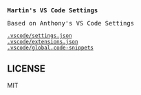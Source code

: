 <samp><b>Martin's VS Code Settings</b></samp>

<samp>Based on Anthony's VS Code Settings</samp>

[`.vscode/settings.json`](./.vscode/settings.json)<br>
[`.vscode/extensions.json`](./.vscode/extensions.json)<br>
[`.vscode/global.code-snippets`](./.vscode/global.code-snippets)


## LICENSE

MIT
